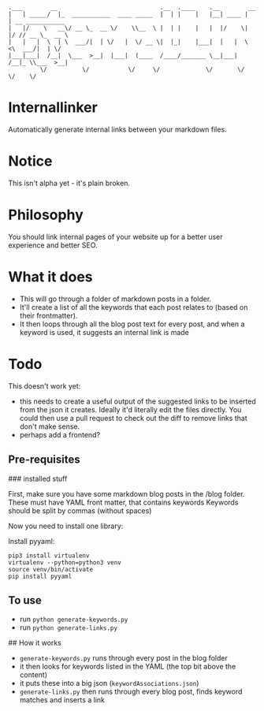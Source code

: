 ```
.___        __                             .__  .____    .__        __                 
|   | _____/  |_  ___________  ____ _____  |  | |    |   |__| ____ |  | __ ___________ 
|   |/    \   __\/ __ \_  __ \/    \\__  \ |  | |    |   |  |/    \|  |/ // __ \_  __ \
|   |   |  \  | \  ___/|  | \/   |  \/ __ \|  |_|    |___|  |   |  \    <\  ___/|  | \/
|___|___|  /__|  \___  >__|  |___|  (____  /____/_______ \__|___|  /__|_ \\___  >__|   
         \/          \/           \/     \/             \/       \/     \/    \/              
```
# Internallinker

Automatically generate internal links between your markdown files.

# Notice

This isn't alpha yet - it's plain broken.

# Philosophy

You should link internal pages of your website up for a better user experience and better SEO.

# What it does

* This will go through a folder of markdown posts in a folder.
* It'll create a list of all the keywords that each post relates to (based on their frontmatter).
* It then loops through all the blog post text for every post, and when a keyword is used, it suggests an internal link is made

# Todo

This doesn't work yet:

* this needs to create a useful output of the suggested links to be inserted from the json it creates. Ideally it'd literally edit the files directly. You could then use a pull request to check out the diff to remove links that don't make sense. 
* perhaps add a frontend?

## Pre-requisites

### installed stuff

First, make sure you have some markdown blog posts in the /blog folder.
These must have YAML front matter, that contains keywords
Keywords should be split by commas (without spaces)

Now you need to install one library:

Install pyyaml:

```
pip3 install virtualenv
virtualenv --python=python3 venv
source venv/bin/activate
pip install pyyaml
```
## To use

- run `python generate-keywords.py`
- run `python generate-links.py`

## How it works

- `generate-keywords.py` runs through every post in the blog folder
- it then looks for keywords listed in the YAML (the top bit above the content)
- it puts these into a big json (`keywordAssociations.json`)
- `generate-links.py` then runs through every blog post, finds keyword matches and inserts a link